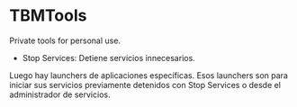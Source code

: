 # TBMTools
Private tools for personal use.

* Stop Services:
Detiene servicios innecesarios.

Luego hay launchers de aplicaciones específicas. Esos launchers son para iniciar sus servicios previamente detenidos con Stop Services o desde el administrador de servicios.
